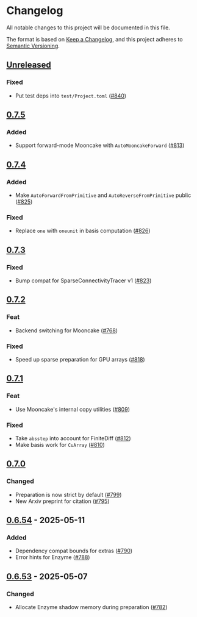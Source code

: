 # Changelog

All notable changes to this project will be documented in this file.

The format is based on [Keep a Changelog](https://keepachangelog.com/en/1.1.0/),
and this project adheres to [Semantic Versioning](https://semver.org/spec/v2.0.0.html).

## [Unreleased](https://github.com/JuliaDiff/DifferentiationInterface.jl/compare/DifferentiationInterface-v0.7.5...main)

### Fixed

  - Put test deps into `test/Project.toml` ([#840](https://github.com/JuliaDiff/DifferentiationInterface.jl/pull/840))

## [0.7.5](https://github.com/JuliaDiff/DifferentiationInterface.jl/compare/DifferentiationInterface-v0.7.4...DifferentiationInterface-v0.7.5)

### Added

  - Support forward-mode Mooncake with `AutoMooncakeForward` ([#813](https://github.com/JuliaDiff/DifferentiationInterface.jl/pull/813))

## [0.7.4](https://github.com/JuliaDiff/DifferentiationInterface.jl/compare/DifferentiationInterface-v0.7.3...DifferentiationInterface-v0.7.4)

### Added

  - Make `AutoForwardFromPrimitive` and `AutoReverseFromPrimitive` public ([#825](https://github.com/JuliaDiff/DifferentiationInterface.jl/pull/825))

### Fixed

  - Replace `one` with `oneunit` in basis computation ([#826](https://github.com/JuliaDiff/DifferentiationInterface.jl/pull/826))

## [0.7.3](https://github.com/JuliaDiff/DifferentiationInterface.jl/compare/DifferentiationInterface-v0.7.2...DifferentiationInterface-v0.7.3)

### Fixed

  - Bump compat for SparseConnectivityTracer v1 ([#823](https://github.com/JuliaDiff/DifferentiationInterface.jl/pull/823))

## [0.7.2](https://github.com/JuliaDiff/DifferentiationInterface.jl/compare/DifferentiationInterface-v0.7.1...DifferentiationInterface-v0.7.2)

### Feat

  - Backend switching for Mooncake ([#768](https://github.com/JuliaDiff/DifferentiationInterface.jl/pull/768))

### Fixed

  - Speed up sparse preparation for GPU arrays ([#818](https://github.com/JuliaDiff/DifferentiationInterface.jl/pull/818))

## [0.7.1](https://github.com/JuliaDiff/DifferentiationInterface.jl/compare/DifferentiationInterface-v0.7.0...DifferentiationInterface-v0.7.1)

### Feat

  - Use Mooncake's internal copy utilities ([#809](https://github.com/JuliaDiff/DifferentiationInterface.jl/pull/809))

### Fixed

  - Take `absstep` into account for FiniteDiff ([#812](https://github.com/JuliaDiff/DifferentiationInterface.jl/pull/812))
  - Make basis work for `CuArray` ([#810](https://github.com/JuliaDiff/DifferentiationInterface.jl/pull/810))

## [0.7.0](https://github.com/JuliaDiff/DifferentiationInterface.jl/compare/DifferentiationInterface-v0.6.54...DifferentiationInterface-v0.7.0)

### Changed

  - Preparation is now strict by default ([#799](https://github.com/JuliaDiff/DifferentiationInterface.jl/pull/799))
  - New Arxiv preprint for citation ([#795](https://github.com/JuliaDiff/DifferentiationInterface.jl/pull/795))

## [0.6.54](https://github.com/JuliaDiff/DifferentiationInterface.jl/compare/DifferentiationInterface-v0.6.53...DifferentiationInterface-v0.6.54) - 2025-05-11

### Added

  - Dependency compat bounds for extras ([#790](https://github.com/JuliaDiff/DifferentiationInterface.jl/pull/790))
  - Error hints for Enzyme ([#788](https://github.com/JuliaDiff/DifferentiationInterface.jl/pull/788))

## [0.6.53](https://github.com/JuliaDiff/DifferentiationInterface.jl/compare/DifferentiationInterface-v0.6.52...DifferentiationInterface-v0.6.53) - 2025-05-07

### Changed

  - Allocate Enzyme shadow memory during preparation ([#782](https://github.com/JuliaDiff/DifferentiationInterface.jl/pull/782))
